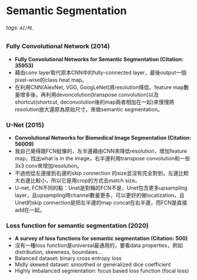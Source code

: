 # Semantic Segmentation

###### tags: `AI/ML`



### Fully Convolutional Network (2014)
- **Fully Convolutional Networks for Semantic Segmentation (Citation: 35953)**
- 藉由conv layer取代原本CNN中的fully-connected layer，最後output一個pixel-wise的class heat map。
- 在利用CNN(AlexNet, VGG, GoogLeNet)將resolution降低、feature map數量增多後，再利用devoncolution(transpose convolution)以及shortcut(shortcut, deconvolution後的map兩者相加在一起)來慢慢將resolution放大還原為原始尺寸，來做semantic segmentation。



### U-Net (2015)
- **Convolutional Networks for Biomedical Image Segmentation (Citation: 56009)**
- 我自己覺得跟FCN挺像的，左半邊藉由CNN來降低resolution，增加feature map，找出what is in the image，右半邊利用transpose convolution和一些3x3 conv來增加resolution。
- 不過他從左邊接到右邊的skip connection 的size並沒有完全對到，左邊比較大右邊比較小，所以它是用crop的方式去match size。
- U-net, FCN不同的點：Unet是對稱的FCN不是，Unet包含更多upsampling layer，且upsampling時channel數量更多，可以更好的做localization，且Unet的skip connection是把左半邊的map concat在右半邊，而FCN是直接add在一起。


### Loss function for semantic segmentation (2020)
- **A survey of loss functions for semantic segmentation (Citation: 500)**
- 沒有一種loss function是universal最通用的，要看data properties，例如distribution, skewness, boundaies...
- Balanced dataset: binary cross entropy loss
- Midly skewed dataset: smoothed or generalized dice coefficient
- Highly imbalanced segmentation: focus based loss function (focal loss)



